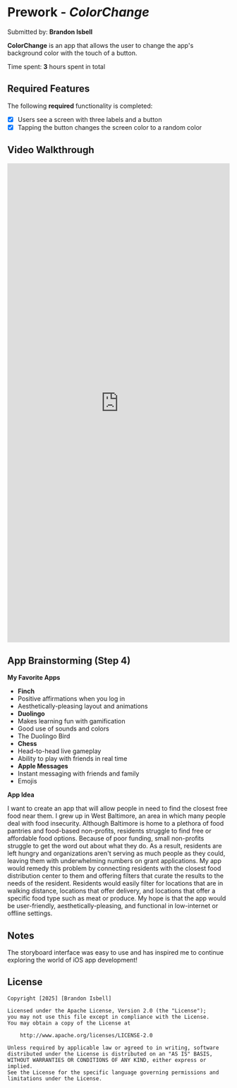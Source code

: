 # Prework - *ColorChange*

Submitted by: **Brandon Isbell**

**ColorChange** is an app that allows the user to change the app's background color with the touch of a button.

Time spent: **3** hours spent in total

## Required Features

The following **required** functionality is completed:

- [X] Users see a screen with three labels and a button
- [X] Tapping the button changes the screen color to a random color
 
## Video Walkthrough

<div style="position: relative; padding-bottom: 215.60000000000002%; height: 0;"><iframe src="https://www.loom.com/embed/6a8b39f6bf6b46f6aaa5cb205064590f?sid=46b508fa-2153-4e40-9571-f00c99729778" frameborder="0" webkitallowfullscreen mozallowfullscreen allowfullscreen style="position: absolute; top: 0; left: 0; width: 100%; height: 100%;"></iframe></div>

## App Brainstorming (Step 4)

**My Favorite Apps**

*  **Finch**
  * Positive affirmations when you log in
  * Aesthetically-pleasing layout and animations
*  **Duolingo**
  * Makes learning fun with gamification
  * Good use of sounds and colors
  * The Duolingo Bird
*  **Chess**
  * Head-to-head live gameplay
  * Ability to play with friends in real time
*  **Apple Messages**
  * Instant messaging with friends and family
  * Emojis  
   
**App Idea**

I want to create an app that will allow people in need to find the closest free food near them. I grew up in West Baltimore, an area in which many people deal with food insecurity. Although Baltimore is home to a plethora of food pantries and food-based non-profits, residents struggle to find free or affordable food options. Because of poor funding, small non-profits struggle to get the word out about what they do. As a result, residents are left hungry and organizations aren't serving as much people as they could, leaving them with underwhelming numbers on grant applications. 
My app would remedy this problem by connecting residents with the closest food distribution center to them and offering filters that curate the results to the needs of the resident. Residents would easily filter for locations that are in walking distance, locations that offer delivery, and locations that offer a specific food type such as meat or produce. My hope is that the app would be user-friendly, aesthetically-pleasing, and functional in low-internet or offline settings. 

## Notes

The storyboard interface was easy to use and has inspired me to continue exploring the world of iOS app development!

## License

    Copyright [2025] [Brandon Isbell]
                                                                                                                           
    Licensed under the Apache License, Version 2.0 (the "License");
    you may not use this file except in compliance with the License.
    You may obtain a copy of the License at

        http://www.apache.org/licenses/LICENSE-2.0

    Unless required by applicable law or agreed to in writing, software
    distributed under the License is distributed on an "AS IS" BASIS,
    WITHOUT WARRANTIES OR CONDITIONS OF ANY KIND, either express or implied.
    See the License for the specific language governing permissions and
    limitations under the License.
